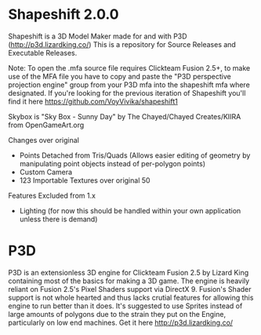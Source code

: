 # Shapeshift 2.0.0
Shapeshift is a 3D Model Maker made for and with P3D (http://p3d.lizardking.co/)
This is a repository for Source Releases and Executable Releases.

Note: To open the .mfa source file requires Clickteam Fusion 2.5+, to make use of the MFA file you have to copy and paste the "P3D perspective projection engine" group from your P3D mfa into the shapeshift mfa where designated.
If you're looking for the previous iteration of Shapeshift you'll find it here https://github.com/VoyVivika/shapeshift1

Skybox is "Sky Box - Sunny Day" by The Chayed/Chayed Creates/KIIRA from OpenGameArt.org

Changes over original
- Points Detached from Tris/Quads (Allows easier editing of geometry by manipulating point objects instead of per-polygon points)
- Custom Camera
- 123 Importable Textures over original 50

Features Excluded from 1.x
- Lighting (for now this should be handled within your own application unless there is demand)

# P3D
P3D is an extensionless 3D engine for Clickteam Fusion 2.5 by Lizard King containing most of the basics for making a 3D game. The engine is heavily reliant on Fusion 2.5's Pixel Shaders support via DirectX 9. Fusion's Shader support is not whole hearted and thus lacks crutial features for allowing this engine to run better than it does. It's suggested to use Sprites instead of large amounts of polygons due to the strain they put on the Engine, particularly on low end machines. Get it here http://p3d.lizardking.co/
